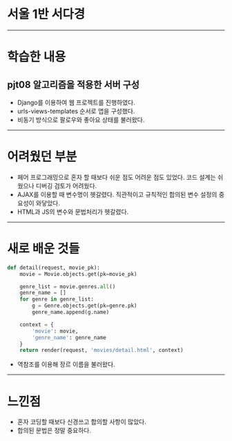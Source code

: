 # 서울 1반 서다경

---

# 학습한 내용
## pjt08 알고리즘을 적용한 서버 구성
* Django를 이용하여 웹 프로젝트를 진행하였다.
* urls-views-templates 순서로 앱을 구성했다.
* 비동기 방식으로 팔로우와 좋아요 상태를 불러왔다.

---

# 어려웠던 부분
* 페어 프로그래밍으로 혼자 할 때보다 쉬운 점도 어려운 점도 있었다. 코드 설계는 쉬웠으나 디버깅 검토가 어려웠다.
* AJAX를 이용할 때 변수명이 헷갈렸다. 직관적이고 규칙적인 합의된 변수 설정의 중요성이 와닿았다.
* HTML과 JS의 변수와 문법처리가 헷갈렸다.

---

# 새로 배운 것들
```python
def detail(request, movie_pk):
    movie = Movie.objects.get(pk=movie_pk)

    genre_list = movie.genres.all()
    genre_name = []
    for genre in genre_list:
        g = Genre.objects.get(pk=genre.pk)
        genre_name.append(g.name)

    context = {
        'movie': movie,
        'genre_name': genre_name
    }
    return render(request, 'movies/detail.html', context)
```
* 역참조를 이용해 장르 이름을 불러왔다.

---

# 느낀점
* 혼자 코딩할 때보다 신경쓰고 합의할 사항이 많았다. 
* 합의된 문법은 정말 중요하다.